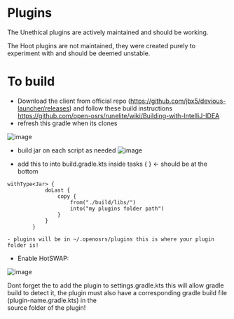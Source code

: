 # Plugins
The Unethical plugins are actively maintained and should be working.

The Hoot plugins are not maintained, they were created purely to experiment with and should be deemed unstable.


# To build

- Download the client from official repo (https://github.com/jbx5/devious-launcher/releases) and follow these build instructions https://github.com/open-osrs/runelite/wiki/Building-with-IntelliJ-IDEA
- refresh this gradle when its clones



 ![image](https://github.com/Salam-Boy/devious-plugins-extended/assets/139904240/132a64f7-5b61-40c7-8ee5-135d25aa4031)



- build jar on each script as needed
 ![image](https://github.com/Salam-Boy/devious-plugins-extended/assets/139904240/d4095b1d-25c8-40bd-b53f-df8861e25e37)

- add this to into build.gradle.kts inside tasks { } <- should be at the bottom
```
withType<Jar> {
            doLast {
                copy {
                    from("./build/libs/")
                    into("my plugins folder path")
                }
            }
        }
```

    - plugins will be in ~/.openosrs/plugins this is where your plugin folder is!

- Enable HotSWAP:

 ![image](https://github.com/Salam-Boy/devious-plugins-extended/assets/139904240/406ba07e-361f-4a99-93ec-f92686423d35)

 Dont forget the to add the plugin to settings.gradle.kts this will allow gradle build to detect it, the plugin must also have a corresponding gradle build file (plugin-name.gradle.kts) in the    
 source folder of the plugin!

